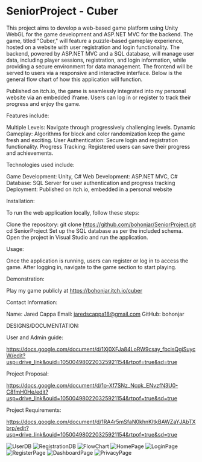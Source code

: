 # SeniorProject - Cuber

This project aims to develop a web-based game platform using Unity WebGL for the game development and ASP.NET MVC for the backend. The game, titled "Cuber," will feature a puzzle-based gameplay experience, hosted on a website with user registration and login functionality. The backend, powered by ASP.NET MVC and a SQL database, will manage user data, including player sessions, registration, and login information, while providing a secure environment for data management. The frontend will be served to users via a responsive and interactive interface. Below is the general flow chart of how this application will function.

Published on itch.io, the game is seamlessly integrated into my personal website via an embedded iframe. Users can log in or register to track their progress and enjoy the game.

Features include:

Multiple Levels: Navigate through progressively challenging levels.
Dynamic Gameplay: Algorithms for block and color randomization keep the game fresh and exciting.
User Authentication: Secure login and registration functionality.
Progress Tracking: Registered users can save their progress and achievements.

Technologies used include:

Game Development: Unity, C#
Web Development: ASP.NET MVC, C#
Database: SQL Server for user authentication and progress tracking
Deployment: Published on itch.io, embedded in a personal website


Installation:

To run the web application locally, follow these steps:

Clone the repository: git clone https://github.com/bohonjar/SeniorProject.git
cd SeniorProject
Set up the SQL database as per the included schema.
Open the project in Visual Studio and run the application.

Usage:

Once the application is running, users can register or log in to access the game. After logging in, navigate to the game section to start playing.

Demonstration:

Play my game publicly at https://bohonjar.itch.io/cuber

Contact Information:

Name: Jared Cappa
Email: jaredscappa18@gmail.com
GitHub: bohonjar

DESIGNS/DOCUMENTATION:

User and Admin guide:

https://docs.google.com/document/d/1Xj0XFJa84LoRW9csay_fbcisQgiSuycW/edit?usp=drive_link&ouid=105004980220325921154&rtpof=true&sd=true

Project Proposal:

https://docs.google.com/document/d/1o-Xf7SNz_Ncpk_ENvzfN3U0-C8fmH0He/edit?usp=drive_link&ouid=105004980220325921154&rtpof=true&sd=true

Project Requirements:

https://docs.google.com/document/d/1RA4r5mSfaN0khnKltkBAWZaYJAbTXbrp/edit?usp=drive_link&ouid=105004980220325921154&rtpof=true&sd=true

![UserDB](https://github.com/user-attachments/assets/8ce181c6-ce5e-429e-9ccf-88d2518657d6)
![RegistrationDB](https://github.com/user-attachments/assets/c2ad614a-b5fe-4837-b935-e268818b5d65)
![FlowChart](https://github.com/user-attachments/assets/11646e40-b12f-4409-94fd-11715bfc3280)
![HomePage](https://github.com/user-attachments/assets/a0c20aae-a070-451a-bc9a-c6de8e692601)
![LoginPage](https://github.com/user-attachments/assets/8b90f0bc-7e1c-4dec-95bd-3f07d6fbfac8)
![RegisterPage](https://github.com/user-attachments/assets/25ac7321-5df2-4081-8bc6-92a5b8ad1338)
![DashboardPage](https://github.com/user-attachments/assets/a9a2efdc-585d-4a02-9017-c04137901b6b)
![PrivacyPage](https://github.com/user-attachments/assets/e43abb1d-aad7-4b08-a668-4ac63e4a4672)
